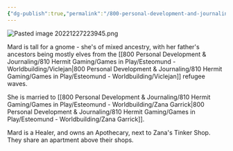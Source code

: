 ```yaml
---
{"dg-publish":true,"permalink":"/800-personal-development-and-journaling/810-hermit-gaming/games-in-play/esteomund-worldbuilding/mard-garrick/"}
---
```


![Pasted image 20221227223945.png](/img/user/900%20Admin%20Files/990%20Old%20Vaults/The%20Tome/90%20Attachments%20and%20Resources/91%20Attachments/Pasted%20image%2020221227223945.png)

Mard is tall for a gnome - she's of mixed ancestry, with her father's ancestors being mostly elves from the [[800 Personal Development & Journaling/810 Hermit Gaming/Games in Play/Esteomund - Worldbuilding/Viclejan\|800 Personal Development & Journaling/810 Hermit Gaming/Games in Play/Esteomund - Worldbuilding/Viclejan]] refugee waves.

She is married to [[800 Personal Development & Journaling/810 Hermit Gaming/Games in Play/Esteomund - Worldbuilding/Zana Garrick\|800 Personal Development & Journaling/810 Hermit Gaming/Games in Play/Esteomund - Worldbuilding/Zana Garrick]].

Mard is a Healer, and owns an Apothecary, next to Zana's Tinker Shop.  They share an apartment above their shops.

